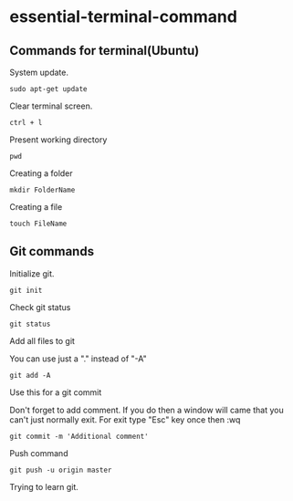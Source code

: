 # essential-terminal-command


## Commands for terminal(Ubuntu)
System update.
```
sudo apt-get update
```
Clear terminal screen.
```
ctrl + l
```
Present working directory
```
pwd
```
Creating a folder
```
mkdir FolderName
```
Creating a file
```
touch FileName
```

## Git commands
Initialize git.
```
git init
```
Check git status
```
git status
```
Add all files to git

You can use just a "." instead of "-A"
```
git add -A
```
Use this for a git commit

Don't forget to add comment. If you do then a window will came that you can't just normally exit. For exit type "Esc" key once then :wq
```
git commit -m 'Additional comment'
```
Push command
```
git push -u origin master
```






Trying to learn git.